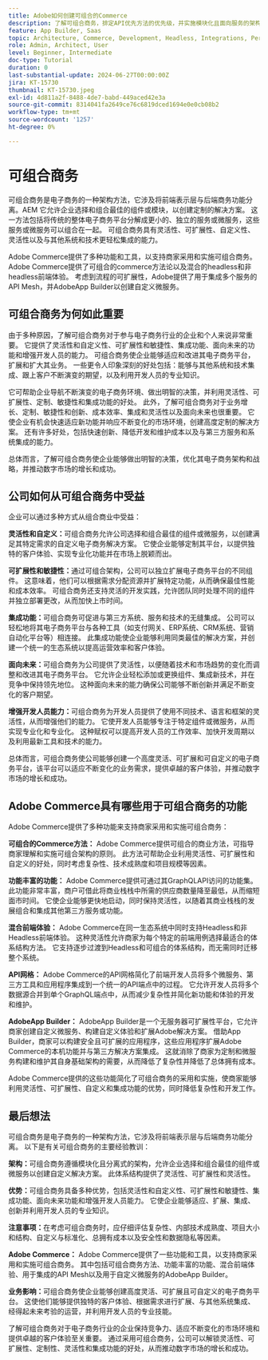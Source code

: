 ```yaml
---
title: Adobe如何创建可组合的Commerce
description: 了解可组合商务，排定API优先方法的优先级，并实施模块化且面向服务的架构。
feature: App Builder, Saas
topic: Architecture, Commerce, Development, Headless, Integrations, Performance, Personalization
role: Admin, Architect, User
level: Beginner, Intermediate
doc-type: Tutorial
duration: 0
last-substantial-update: 2024-06-27T00:00:00Z
jira: KT-15730
thumbnail: KT-15730.jpeg
exl-id: 4d811a2f-8488-4de7-babd-449aced42e3a
source-git-commit: 8314041fa2649ce76c6819dced1694e0e0cb08b2
workflow-type: tm+mt
source-wordcount: '1257'
ht-degree: 0%

---
```


# 可组合商务

可组合商务是电子商务的一种架构方法，它涉及将前端表示层与后端商务功能分离。&#x200B;AEM 它允许企业选择和组合最佳的组件或模块，以创建定制的解决方案。 这一方法包括将传统的整体电子商务平台分解成更小的、独立的服务或微服务，这些服务或微服务可以组合在一起。 可组合商务具有灵活性、可扩展性、自定义性、灵活性以及与其他系统和技术更轻松集成的能力。

Adobe Commerce提供了多种功能和工具，以支持商家采用和实施可组合商务。 Adobe Commerce提供了可组合的commerce方法论以及混合的headless和非headless前端体验。 考虑到流程的可扩展性，Adobe提供了用于集成多个服务的API Mesh，并AdobeApp Builder以创建自定义微服务。

## 可组合商务为何如此重要

由于多种原因，了解可组合商务对于参与电子商务行业的企业和个人来说非常重要。 它提供了灵活性和自定义性、可扩展性和敏捷性、集成功能、面向未来的功能和增强开发人员的能力。 可组合商务使企业能够适应和改进其电子商务平台，扩展和扩大其业务。 一些更令人印象深刻的好处包括：能够与其他系统和技术集成、跟上客户不断演变的期望，以及利用开发人员的专业知识。

它可帮助企业导航不断演变的电子商务环境、做出明智的决策，并利用灵活性、可扩展性、定制、敏捷性和集成功能的好处。 此外，了解可组合商务对于业务增长、定制、敏捷性和创新、成本效率、集成和灵活性以及面向未来也很重要。 它使企业有机会快速适应新功能并响应不断变化的市场环境，创建高度定制的解决方案。 还有许多好处，包括快速创新、降低开发和维护成本以及与第三方服务和系统集成的能力。

总体而言，了解可组合商务使企业能够做出明智的决策，优化其电子商务架构和战略，并推动数字市场的增长和成功。

## 公司如何从可组合商务中受益

企业可以通过多种方式从组合商业中受益：

**灵活性和自定义：**&#x200B;可组合商务允许公司选择和组合最佳的组件或微服务，以创建满足其特定需求的自定义电子商务解决方案。 它使企业能够定制其平台，以提供独特的客户体验、实现专业化功能并在市场上脱颖而出。

**可扩展性和敏捷性：**&#x200B;通过可组合架构，公司可以独立扩展电子商务平台的不同组件。 这意味着，他们可以根据需求分配资源并扩展特定功能，从而确保最佳性能和成本效率。 可组合商务还支持灵活的开发实践，允许团队同时处理不同的组件并独立部署更改，从而加快上市时间。

**集成功能：**&#x200B;可组合商务可促进与第三方系统、服务和技术的无缝集成。 公司可以轻松地将其电子商务平台与各种工具（如支付网关、ERP系统、CRM系统、营销自动化平台等）相连接。 此集成功能使企业能够利用同类最佳的解决方案，并创建一个统一的生态系统以提高运营效率和客户体验。

**面向未来：**&#x200B;可组合商务为公司提供了灵活性，以便随着技术和市场趋势的变化而调整和改进其电子商务平台。 它允许企业轻松添加或更换组件、集成新技术，并在竞争中保持领先地位。 这种面向未来的能力确保公司能够不断创新并满足不断变化的客户期望。

**增强开发人员能力：**&#x200B;可组合商务为开发人员提供了使用不同技术、语言和框架的灵活性，从而增强他们的能力。 它使开发人员能够专注于特定组件或微服务，从而实现专业化和专业化。 这种赋权可以提高开发人员的工作效率、加快开发周期以及利用最新工具和技术的能力。

总体而言，可组合商务使公司能够创建一个高度灵活、可扩展和可自定义的电子商务平台，该平台可以适应不断变化的业务需求，提供卓越的客户体验，并推动数字市场的增长和成功。

## Adobe Commerce具有哪些用于可组合商务的功能

Adobe Commerce提供了多种功能来支持商家采用和实施可组合商务：

**可组合的Commerce方法：** Adobe Commerce提供可组合的商业方法，可指导商家理解和实施可组合架构的原则。 此方法可帮助企业利用灵活性、可扩展性和自定义的好处，同时考虑复杂性、技术成熟度和项目规模等因素。

**功能丰富的功能：** Adobe Commerce提供可通过其GraphQLAPI访问的功能集。 此功能非常丰富，商户可借此将商业栈栈中所需的供应商数量降至最低，从而缩短面市时间。 它使企业能够更快地启动，同时保持灵活性，以随着其商业栈栈的发展组合和集成其他第三方服务或功能。

**混合前端体验：** Adobe Commerce在同一生态系统中同时支持Headless和非Headless前端体验。 这种灵活性允许商家为每个特定的前端用例选择最适合的体系结构方法。 它支持逐步过渡到Headless和可组合的体系结构，而无需同时迁移整个系统。

**API网格：** Adobe Commerce的API网格简化了前端开发人员将多个微服务、第三方工具和应用程序集成到一个统一的API端点中的过程。 它允许开发人员将多个数据源合并到单个GraphQL端点中，从而减少复杂性并简化新功能和体验的开发和维护。

**AdobeApp Builder：** AdobeApp Builder是一个无服务器可扩展性平台，它允许商家创建自定义微服务、构建自定义体验和扩展Adobe解决方案。 借助App Builder，商家可以构建安全且可扩展的应用程序，这些应用程序扩展Adobe Commerce的本机功能并与第三方解决方案集成。 这就消除了商家为定制和微服务构建和维护其自身基础架构的需要，从而降低了复杂性并降低了总体拥有成本。

Adobe Commerce提供的这些功能简化了可组合商务的采用和实施，使商家能够利用灵活性、可扩展性、自定义和集成功能的优势，同时降低复杂性和开发工作。

## 最后想法

可组合商务是电子商务的一种架构方法，它涉及将前端表示层与后端商务功能分离。 以下是有关可组合商务的主要经验教训：

**架构：**&#x200B;可组合商务遵循模块化且分离式的架构，允许企业选择和组合最佳的组件或微服务以创建自定义解决方案。 此体系结构提供了灵活性、可扩展性和灵活性。

**优势：**&#x200B;可组合商务具备多种优势，包括灵活性和自定义性、可扩展性和敏捷性、集成功能、面向未来功能和增强开发人员能力。 它使企业能够适应、扩展、集成、创新并利用开发人员的专业知识。

**注意事项：**&#x200B;在考虑可组合商务时，应仔细评估复杂性、内部技术成熟度、项目大小和结构、自定义与标准化、总拥有成本以及安全性和数据隐私等因素。

**Adobe Commerce：** Adobe Commerce提供了一些功能和工具，以支持商家采用和实施可组合商务。 其中包括可组合商务方法、功能丰富的功能、混合前端体验、用于集成的API Mesh以及用于自定义微服务的AdobeApp Builder。

**业务影响：**&#x200B;可组合商务使企业能够创建高度灵活、可扩展且可自定义的电子商务平台。 这使他们能够提供独特的客户体验、根据需求进行扩展、与其他系统集成、经得起未来考验的运营，并利用开发人员的专业技能。

了解可组合商务对于电子商务行业的企业保持竞争力、适应不断变化的市场环境和提供卓越的客户体验至关重要。 通过采用可组合商务，公司可以解锁灵活性、可扩展性、定制性、灵活性和集成功能的好处，从而推动数字市场的增长和成功。
